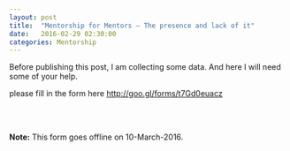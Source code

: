 ```yaml
---
layout: post
title:  "Mentorship for Mentors — The presence and lack of it"
date:   2016-02-29 02:30:00
categories: Mentorship
---
```


Before publishing this post, I am collecting some data. And here I will need some of your help.

please fill in the form here <a href="http://goo.gl/forms/t7Gd0euacz" style="border-bottom: 2px solid; color: #008AB7; font-weight: 600 !important;">http://goo.gl/forms/t7Gd0euacz</a>

<br>
<br>

<b>Note:</b> This form goes offline on 10-March-2016.
<br>
<br>
<br>
<br>
<br>